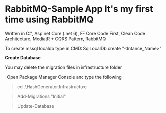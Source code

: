# RabbitMQ-Sample App It's my first time using RabbitMQ 

Written in C#,
Asp.net Core (.net 6),
EF Core Code First,
Clean Code Architecture,
MediatR + CQRS Pattern,
RabbitMQ


To create mssql localdb type in CMD: SqlLocalDb create "<Intance_Name>"

**Create Database**

You may delete the migration files in infrastructure folder

-Open Package Manager Console and type the following
> cd .\HashGenerator.Infrastructure

> Add-Migrations "Initial"

> Update-Database
